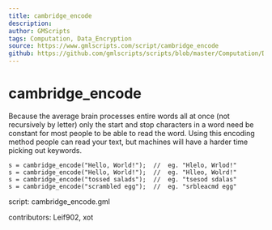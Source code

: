```yaml
---
title: cambridge_encode
description: 
author: GMScripts
tags: Computation, Data_Encryption
source: https://www.gmlscripts.com/script/cambridge_encode
github: https://github.com/gmlscripts/scripts/blob/master/Computation/Data_Encryption/cambridge_encode.gml
---
```


cambridge_encode
================

Because the average brain processes entire words all at once (not
recursively by letter) only the start and stop characters in a word
need be constant for most people to be able to read the word. Using
this encoding method people can read your text, but machines will
have a harder time picking out keywords.

    s = cambridge_encode("Hello, World!");  //  eg. "Hlelo, Wrlod!"
    s = cambridge_encode("Hello, World!");  //  eg. "Hlleo, Wolrd!"
    s = cambridge_encode("tossed salads");  //  eg. "tsesod sdalas"
    s = cambridge_encode("scrambled egg");  //  eg. "srbleacmd egg"

script: cambridge_encode.gml

contributors: Leif902, xot
